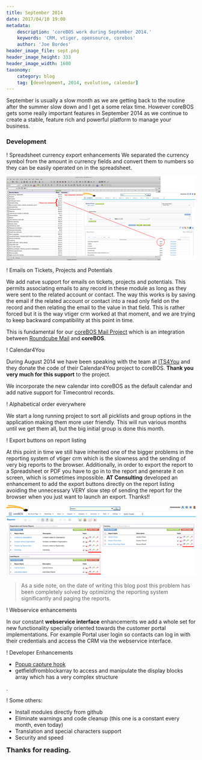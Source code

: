 ```yaml
---
title: September 2014
date: 2017/04/10 19:00
metadata:
    description: 'coreBOS work during September 2014.'
    keywords: 'CRM, vtiger, opensource, corebos'
    author: 'Joe Bordes'
header_image_file: sept.png
header_image_height: 333
header_image_width: 1600
taxonomy:
    category: blog
    tag: [development, 2014, evolution, calendar]
---
```


September is usually a slow month as we are getting back to the routine after the summer slow down and I get a some relax time. However coreBOS gets some really important features in September 2014 as we continue to create a stable, feature rich and powerful platform to manage your business.

### Development

 ! Spreadsheet currency export enhancements
We separated the currency symbol from the amount in currency fields and convert them to numbers so they can be easily operated on in the spreadsheet.

![Spreadsheet currency export](ExcelCurrencyExport.png)

 ! Emails on Tickets, Projects and Potentials
 
We add natve support for emails on tickets, projects and potentials. This permits associating emails to any record in these module as long as they were sent to the related account or contact. The way this works is by saving the email if the related account or contact into a read only field on the record and then relating the email to the value in that field. This is rather forced but it is the way vtiger crm worked at that moment, and we are trying to keep backward compatibility at this point in time.

This is fundamental for our [coreBOS Mail Project](http://corebosmail.tsolucio.com) which is an integration between [Roundcube Mail](https://roundcube.net/) and **coreBOS**.

 ! Calendar4You

During August 2014 we have been speaking with the team at [ITS4You](http://its4you.sk/) and they donate the code of their Calendar4You project to coreBOS. **Thank you very much for this support** to the project.

We incorporate the new calendar into coreBOS as the default calendar and add native support for Timecontrol records.

 ! Alphabetical order everywhere
 
We start a long running project to sort all picklists and group options in the application making them more user friendly. This will run various months until we get them all, but the big initial group is done this month.

 ! Export buttons on report listing

At this point in time we still have inherited one of the bigger problems in the reporting system of vtiger crm which is the slowness and the sending of very big reports to the browser. Additionally, in order to export the report to a Spreadsheet or PDF you have to go in to the report and generate it on screen, which is sometimes impossible. **AT Consulting** developed an enhancement to add the export buttons directly on the report listing avoiding the unnecessary VERY slow step of sending the report for the browser when you just want to launch an export. Thanks!!

![Export buttons on report listing](ReportExportOptions.png)

> As a side note, on the date of writing this blog post this problem has been completely solved by optimizing the reporting system significantly and paging the reports.


 ! Webservice enhancements
 
In our constant **webservice interface** enhancements we add a whole set for new functionality specially oriented towards the customer portal implementations. For example Portal user login so contacts can log in with their credentials and access the CRM via the webservice interface.

 ! Developer Enhancements

 - [Popup capture hook](http://corebos.org/documentation/doku.php?id=en:devel:corebos_hooks:popup_capture_hook)
 - getfieldfromblockarray to access and manipulate the display blocks array which has a very complex structure

.

 ! Some others:

 - Install modules directly from github
 - Eliminate warnings and code cleanup (this one is a constant every month, even today)
 - Translation and special characters support
 - Security and speed

**<span style="font-size:large">Thanks for reading.</span>**

